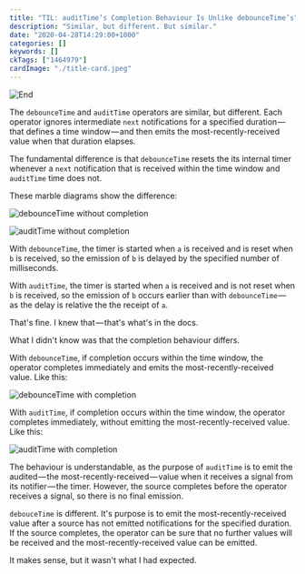```yaml
---
title: "TIL: auditTime’s Completion Behaviour Is Unlike debounceTime’s"
description: "Similar, but different. But similar."
date: "2020-04-28T14:29:00+1000"
categories: []
keywords: []
ckTags: ["1464979"]
cardImage: "./title-card.jpeg"
---
```


![End](title.jpeg "Photo by Markus Spiske on Unsplash")

The `debounceTime` and `auditTime` operators are similar, but different. Each operator ignores intermediate `next` notifications for a specified duration — that defines a time window — and then emits the most-recently-received value when that duration elapses.

The fundamental difference is that `debounceTime` resets the its internal timer whenever a `next` notification that is received within the time window and `auditTime` time does not.

These marble diagrams show the difference:

![debounceTime without completion](debouncetime-incomplete-widened.png)

![auditTime without completion](audittime-incomplete-widened.png)

With `debounceTime`, the timer is started when `a` is received and is reset when `b` is received, so the emission of `b` is delayed by the specified number of milliseconds.

With `auditTime`, the timer is started when `a` is received and is not reset when `b` is received, so the emission of `b` occurs earlier than with `debounceTime` — as the delay is relative the the receipt of `a`.

That's fine. I knew that — that's what's in the docs.

What I didn't know was that the completion behaviour differs.

With `debounceTime`, if completion occurs within the time window, the operator completes immediately and emits the most-recently-received value. Like this:

![debounceTime with completion](debouncetime-complete-widened.png)

With `auditTime`, if completion occurs within the time window, the operator completes immediately, without emitting the most-recently-received value. Like this:

![auditTime with completion](audittime-complete-widened.png)

The behaviour is understandable, as the purpose of `auditTime` is to emit the audited — the most-recently-received — value when it receives a signal from its notifier — the timer. However, the source completes before the operator receives a signal, so there is no final emission.

`debouceTime` is different. It's purpose is to emit the most-recently-received value after a source has not emitted notifications for the specified duration. If the source completes, the operator can be sure that no further values will be received and the most-recently-received value can be emitted.

It makes sense, but it wasn't what I had expected.
